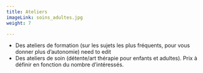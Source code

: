```yaml
---
title: Ateliers
imageLink: soins_adultes.jpg
weight: 7

---
```

* Des ateliers de formation (sur les sujets les plus fréquents, pour vous donner plus d’autonomie) need to edit
* Des ateliers de soin (détente/art thérapie pour enfants et adultes). Prix à définir en fonction du nombre d’intéressés.